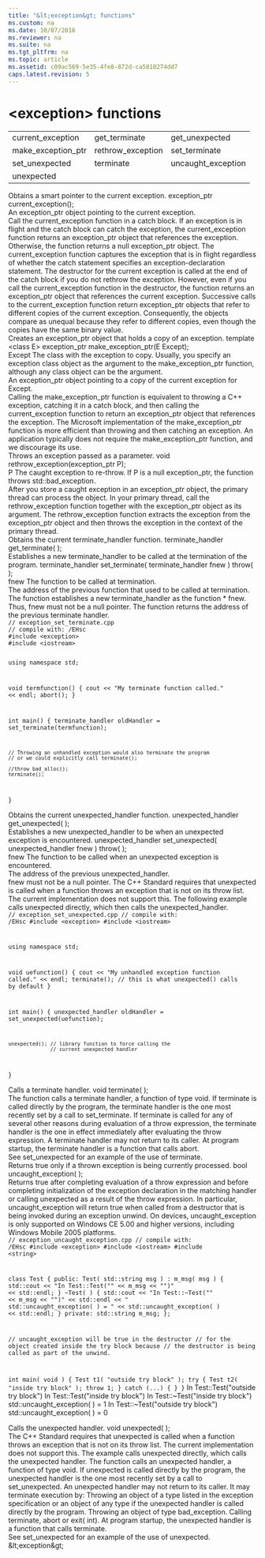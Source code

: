 ```yaml
---
title: "&lt;exception&gt; functions"
ms.custom: na
ms.date: 10/07/2016
ms.reviewer: na
ms.suite: na
ms.tgt_pltfrm: na
ms.topic: article
ms.assetid: c09ac569-5e35-4fe8-872d-ca5810274dd7
caps.latest.revision: 5
---
```

# &lt;exception&gt; functions
<developerConceptualDocument xmlns="http://ddue.schemas.microsoft.com/authoring/2003/5" xmlns:xlink="http://www.w3.org/1999/xlink" xmlns:xsi="http://www.w3.org/2001/XMLSchema-instance" xsi:schemaLocation="http://ddue.schemas.microsoft.com/authoring/2003/5 http://clixdevr3.blob.core.windows.net/ddueschema/developer.xsd">
    <introduction>
        <para/>
    </introduction>
    <section>
        <content>
            <table>
                <tbody>
                    <tr>
                        <TD>
                            <para> <link xlink:href="#current_exception">current_exception</link>
                            </para>
                        </TD>
                        <TD>
                            <para> <link xlink:href="#get_terminate">get_terminate</link>
                            </para>
                        </TD>
                        <TD>
                            <para> <link xlink:href="#get_unexpected">get_unexpected</link>
                            </para>
                        </TD>
                    </tr>
                    <tr>
                        <TD>
                            <para> <link xlink:href="#make_exception_ptr">make_exception_ptr</link>
                            </para>
                        </TD>
                        <TD>
                            <para> <link xlink:href="#rethrow_exception">rethrow_exception</link>
                            </para>
                        </TD>
                        <TD>
                            <para> <link xlink:href="#set_terminate">set_terminate</link>
                            </para>
                        </TD>
                    </tr>
                    <tr>
                        <TD>
                            <para> <link xlink:href="#set_unexpected">set_unexpected</link>
                            </para>
                        </TD>
                        <TD>
                            <para> <link xlink:href="#terminate">terminate</link>
                            </para>
                        </TD>
                        <TD>
                            <para> <link xlink:href="#uncaught_exception">uncaught_exception</link>
                            </para>
                        </TD>
                    </tr>
                    <tr>
                        <TD>
                            <para> <link xlink:href="#unexpected">unexpected</link>
                            </para>
                        </TD>
                    </tr>
                </tbody>
            </table>
        </content>
    </section>
    <section address="current_exception">
        <!--333180ce-73df-4343-9704-ab6c19c81fc2-->
        <title>current_exception</title>
        <content>
            <para>Obtains a smart pointer to the current exception.</para>
            <legacySyntax language="cpp">exception_ptr current_exception();</legacySyntax>
        </content>
        <sections>
            <section>
                <title>Return Value</title>
                <content>
                    <para>An <legacyLink xlink:href="2a338480-35e2-46f7-b223-52d4e84a5768#exception_ptr">exception_ptr</legacyLink> object pointing to the current exception.</para>
                </content>
            </section>
            <section>
                <title>Remarks</title>
                <content>
                    <para>Call the <unmanagedCodeEntityReference>current_exception</unmanagedCodeEntityReference> function in a catch block. If an exception is in flight and the catch block can catch the exception, the <unmanagedCodeEntityReference>current_exception</unmanagedCodeEntityReference> function returns an <unmanagedCodeEntityReference>exception_ptr</unmanagedCodeEntityReference> object that references the exception. Otherwise, the function returns a null <unmanagedCodeEntityReference>exception_ptr</unmanagedCodeEntityReference> object.</para>
                    <para>The <languageKeyword>current_exception</languageKeyword> function captures the exception that is in flight regardless of whether the <languageKeyword>catch</languageKeyword> statement specifies an <legacyLink xlink:href="15e6a87b-b8a5-4032-a7ef-946c644ba12a">exception-declaration</legacyLink> statement. </para>
                    <para>The destructor for the current exception is called at the end of the <languageKeyword>catch</languageKeyword> block if you do not rethrow the exception. However, even if you call the <languageKeyword>current_exception</languageKeyword> function in the destructor, the function returns an <languageKeyword>exception_ptr</languageKeyword> object that references the current exception.</para>
                    <para>Successive calls to the <languageKeyword>current_exception</languageKeyword> function return <languageKeyword>exception_ptr</languageKeyword> objects that refer to different copies of the current exception. Consequently, the objects compare as unequal because they refer to different copies, even though the copies have the same binary value. </para>
                </content>
            </section>
        </sections>
    </section>
    <section address="make_exception_ptr">
        <!--4c3168fc-c0f3-4fda-8bf2-c372dd51f6f2-->
        <title>make_exception_ptr</title>
        <content>
            <para>Creates an <legacyLink xlink:href="2a338480-35e2-46f7-b223-52d4e84a5768#exception_ptr">exception_ptr</legacyLink> object that holds a copy of an exception.</para>
            <legacySyntax language="cpp">template &lt;class E&gt; 
    exception_ptr make_exception_ptr(E <parameterReference>Except</parameterReference>);</legacySyntax>
        </content>
        <sections>
            <section>
                <title>Parameters</title>
                <content>
                    <definitionTable>
                        <definedTerm> <parameterReference>Except</parameterReference>
                        </definedTerm>
                        <definition>
                            <para>The class with the exception to copy. Usually, you specify an <legacyLink xlink:href="4f181f67-5888-4b50-89a6-745091ffb2fe">exception class</legacyLink> object as the argument to the <unmanagedCodeEntityReference>make_exception_ptr</unmanagedCodeEntityReference> function, although any class object can be the argument.</para>
                        </definition>
                    </definitionTable>
                </content>
            </section>
            <section>
                <title>Return Value</title>
                <content>
                    <para>An <legacyLink xlink:href="2a338480-35e2-46f7-b223-52d4e84a5768#exception_ptr">exception_ptr</legacyLink> object pointing to a copy of the current exception for <parameterReference>Except</parameterReference>.</para>
                </content>
            </section>
            <section>
                <title>Remarks</title>
                <content>
                    <para>Calling the <unmanagedCodeEntityReference>make_exception_ptr</unmanagedCodeEntityReference> function is equivalent to throwing a C++ exception, catching it in a catch block, and then calling the <legacyLink xlink:href="c09ac569-5e35-4fe8-872d-ca5810274dd7#current_exception">current_exception</legacyLink> function to return an <unmanagedCodeEntityReference>exception_ptr</unmanagedCodeEntityReference> object that references the exception. The Microsoft implementation of the <unmanagedCodeEntityReference>make_exception_ptr</unmanagedCodeEntityReference> function is more efficient than throwing and then catching an exception. </para>
                    <para>An application typically does not require the <unmanagedCodeEntityReference>make_exception_ptr</unmanagedCodeEntityReference> function, and we discourage its use.</para>
                </content>
            </section>
        </sections>
    </section>
    <section address="rethrow_exception">
        <!--63cd325d-7585-4f6e-b2ba-a10ae397927b-->
        <title>rethrow_exception</title>
        <content>
            <para>Throws an exception passed as a parameter.</para>
            <legacySyntax language="cpp">void rethrow_exception(exception_ptr <parameterReference>P</parameterReference>);</legacySyntax>
        </content>
        <sections>
            <section>
                <title>Parameters</title>
                <content>
                    <definitionTable>
                        <definedTerm> <parameterReference>P</parameterReference>
                        </definedTerm>
                        <definition>
                            <para>The caught exception to re-throw. If <parameterReference>P</parameterReference> is a null <legacyLink xlink:href="2a338480-35e2-46f7-b223-52d4e84a5768#exception_ptr">exception_ptr</legacyLink>, the function throws <legacyLink xlink:href="5ae2c4ef-c7ad-4469-8a9e-a773e86bb000">std::bad_exception</legacyLink>.</para>
                        </definition>
                    </definitionTable>
                </content>
            </section>
            <section>
                <title>Remarks</title>
                <content>
                    <para>After you store a caught exception in an <languageKeyword>exception_ptr</languageKeyword> object, the primary thread can process the object. In your primary thread, call the <languageKeyword>rethrow_exception</languageKeyword> function together with the <languageKeyword>exception_ptr</languageKeyword> object as its argument. The <languageKeyword>rethrow_exception</languageKeyword> function extracts the exception from the <languageKeyword>exception_ptr</languageKeyword> object and then throws the exception in the context of the primary thread.</para>
                </content>
            </section>
        </sections>
    </section>
    <section address="get_terminate">
        <!--287567f5-d1f9-463a-863c-8508adb24d6e-->
        <title>get_terminate</title>
        <content>
            <para>Obtains the current <unmanagedCodeEntityReference>terminate_handler</unmanagedCodeEntityReference> function.</para>
            <legacySyntax language="cpp">terminate_handler get_terminate( );</legacySyntax>
        </content>
        <sections/>
    </section>
    <section address="set_terminate">
        <!--b949bd45-75ae-4fe8-af2c-f6ce67167d67-->
        <title>set_terminate</title>
        <content>
            <para>Establishes a new <unmanagedCodeEntityReference>terminate_handler</unmanagedCodeEntityReference> to be called at the termination of the program.</para>
            <legacySyntax> <legacyBold>terminate_handler</legacyBold> <legacyBold>   set_terminate(</legacyBold> <legacyBold>      terminate_handler </legacyBold> <parameterReference>fnew</parameterReference> <legacyBold>   ) throw( );</legacyBold>
            </legacySyntax>
        </content>
        <sections>
            <section>
                <title>Parameters</title>
                <content>
                    <definitionTable>
                        <definedTerm> <parameterReference>fnew</parameterReference>
                        </definedTerm>
                        <definition>
                            <para>The function to be called at termination.</para>
                        </definition>
                    </definitionTable>
                </content>
            </section>
            <section>
                <title>Return Value</title>
                <content>
                    <para>The address of the previous function that used to be called at termination.</para>
                </content>
            </section>
            <section>
                <title>Remarks</title>
                <content>
                    <para>The function establishes a new <legacyLink xlink:href="2a338480-35e2-46f7-b223-52d4e84a5768#terminate_handler">terminate_handler</legacyLink> as the function * <parameterReference>fnew</parameterReference>. Thus, <parameterReference>fnew</parameterReference> must not be a null pointer. The function returns the address of the previous terminate handler.</para>
                </content>
            </section>
            <section>
                <title>Example</title>
                <content>
                    <code language="cpp">// exception_set_terminate.cpp
// compile with: /EHsc
#include &lt;exception&gt;
#include &lt;iostream&gt;

using namespace std;

void termfunction()
{
    cout &lt;&lt; "My terminate function called." &lt;&lt; endl;
    abort();
}

int main()
{
    terminate_handler oldHandler = set_terminate(termfunction);

    // Throwing an unhandled exception would also terminate the program
    // or we could explicitly call terminate();
    
    //throw bad_alloc();
    terminate();
}
</code>
                </content>
            </section>
        </sections>
    </section>
    <section address="get_unexpected">
        <!--32e0b0f3-1e18-4bd8-9d75-cfbe24429a25-->
        <title>get_unexpected</title>
        <content>
            <para>Obtains the current <unmanagedCodeEntityReference>unexpected_handler</unmanagedCodeEntityReference> function.</para>
            <legacySyntax language="cpp">unexpected_handler get_unexpected( );</legacySyntax>
        </content>
        <sections/>
    </section>
    <section address="set_unexpected">
        <!--2132735f-3249-407e-b860-3e99be782614-->
        <title>set_unexpected</title>
        <content>
            <para>Establishes a new <unmanagedCodeEntityReference>unexpected_handler</unmanagedCodeEntityReference> to be when an unexpected exception is encountered.</para>
            <legacySyntax> <legacyBold>unexpected_handler</legacyBold> <legacyBold>   set_unexpected(</legacyBold> <legacyBold>      unexpected_handler </legacyBold> <parameterReference>fnew</parameterReference> <legacyBold>   ) throw( );</legacyBold>
            </legacySyntax>
        </content>
        <sections>
            <section>
                <title>Parameters</title>
                <content>
                    <definitionTable>
                        <definedTerm> <parameterReference>fnew</parameterReference>
                        </definedTerm>
                        <definition>
                            <para>The function to be called when an unexpected exception is encountered.</para>
                        </definition>
                    </definitionTable>
                </content>
            </section>
            <section>
                <title>Return Value</title>
                <content>
                    <para>The address of the previous <unmanagedCodeEntityReference>unexpected_handler</unmanagedCodeEntityReference>.</para>
                </content>
            </section>
            <section>
                <title>Remarks</title>
                <content>
                    <para> <parameterReference>fnew</parameterReference> must not be a null pointer. </para>
                    <para>The C++ Standard requires that <unmanagedCodeEntityReference>unexpected</unmanagedCodeEntityReference> is called when a function throws an exception that is not on its throw list. The current implementation does not support this. The following example calls <unmanagedCodeEntityReference>unexpected</unmanagedCodeEntityReference> directly, which then calls the <unmanagedCodeEntityReference>unexpected_handler</unmanagedCodeEntityReference>.</para>
                </content>
            </section>
            <section>
                <title>Example</title>
                <content>
                    <code language="cpp">// exception_set_unexpected.cpp
// compile with: /EHsc
#include &lt;exception&gt;
#include &lt;iostream&gt;

using namespace std;

void uefunction()
{
    cout &lt;&lt; "My unhandled exception function called." &lt;&lt; endl;
    terminate(); // this is what unexpected() calls by default
}

int main()
{
    unexpected_handler oldHandler = set_unexpected(uefunction);

    unexpected(); // library function to force calling the 
                  // current unexpected handler
}
</code>
                </content>
            </section>
        </sections>
    </section>
    <section address="terminate">
        <!--cd8f9085-254f-4948-9be2-ddbec3ad07ee-->
        <title>terminate</title>
        <content>
            <para>Calls a terminate handler.</para>
            <legacySyntax> <legacyBold>void terminate( );</legacyBold>
            </legacySyntax>
        </content>
        <sections>
            <section>
                <title>Remarks</title>
                <content>
                    <para>The function calls a terminate handler, a function of type <languageKeyword>void</languageKeyword>. If <legacyBold>terminate</legacyBold> is called directly by the program, the terminate handler is the one most recently set by a call to <legacyLink xlink:href="c09ac569-5e35-4fe8-872d-ca5810274dd7#set_terminate">set_terminate</legacyLink>. If <legacyBold>terminate</legacyBold> is called for any of several other reasons during evaluation of a throw expression, the terminate handler is the one in effect immediately after evaluating the throw expression.</para>
                    <para>A terminate handler may not return to its caller. At program startup, the terminate handler is a function that calls <legacyBold>abort</legacyBold>.</para>
                </content>
            </section>
            <section>
                <title>Example</title>
                <content>
                    <!--startsnip-->
                            <para>See <legacyLink xlink:href="c09ac569-5e35-4fe8-872d-ca5810274dd7#set_unexpected">set_unexpected</legacyLink> for an example of the use of <legacyBold>terminate</legacyBold>.</para>
                        <!--endsnip-->
                </content>
            </section>
        </sections>
    </section>
    <section address="uncaught_exception">
        <!--9d4973d2-134e-49c6-aa2c-a9535e6832ae-->
        <title>uncaught_exception</title>
        <content>
            <para>Returns <languageKeyword>true</languageKeyword> only if a thrown exception is being currently processed. </para>
            <legacySyntax> <legacyBold>bool uncaught_exception( );</legacyBold>
            </legacySyntax>
        </content>
        <sections>
            <section>
                <title>Return Value</title>
                <content>
                    <para>Returns <languageKeyword>true</languageKeyword> after completing evaluation of a throw expression and before completing initialization of the exception declaration in the matching handler or calling <legacyLink xlink:href="c09ac569-5e35-4fe8-872d-ca5810274dd7#unexpected">unexpected</legacyLink> as a result of the throw expression. In particular, <unmanagedCodeEntityReference>uncaught_exception</unmanagedCodeEntityReference> will return <languageKeyword>true</languageKeyword> when called from a destructor that is being invoked during an exception unwind. On devices, <languageKeyword>uncaught_exception</languageKeyword> is only supported on Windows CE 5.00 and higher versions, including Windows Mobile 2005 platforms.</para>
                </content>
            </section>
            <section>
                <title>Example</title>
                <content>
                    <code>// exception_uncaught_exception.cpp
// compile with: /EHsc
#include &lt;exception&gt;
#include &lt;iostream&gt;
#include &lt;string&gt;

class Test 
{
public:
   Test( std::string msg ) : m_msg( msg ) 
   {
      std::cout &lt;&lt; "In Test::Test(\"" &lt;&lt; m_msg &lt;&lt; "\")" &lt;&lt; std::endl;
   }
   ~Test( ) 
   {
      std::cout &lt;&lt; "In Test::~Test(\"" &lt;&lt; m_msg &lt;&lt; "\")" &lt;&lt; std::endl
         &lt;&lt; "        std::uncaught_exception( ) = "
         &lt;&lt; std::uncaught_exception( )
         &lt;&lt; std::endl;
   }
private:
    std::string m_msg;
};

// uncaught_exception will be true in the destructor 
// for the object created inside the try block because 
// the destructor is being called as part of the unwind.

int main( void )
   {
      Test t1( "outside try block" );
      try 
      {
         Test t2( "inside try block" );
         throw 1;
      }
      catch (...) {
   }
}</code>
                    <!--SnipComment-->
                            <computerOutput>In Test::Test("outside try block")
In Test::Test("inside try block")
In Test::~Test("inside try block")
        std::uncaught_exception( ) = 1
In Test::~Test("outside try block")
        std::uncaught_exception( ) = 0</computerOutput>
                        <!--EndSnipComment-->
                </content>
            </section>
        </sections>
    </section>
    <section address="unexpected">
        <!--3d12f205-dc5d-4951-a3bc-61c0388835c3-->
        <title>unexpected</title>
        <content>
            <para>Calls the unexpected handler.</para>
            <legacySyntax> <legacyBold>void unexpected( );</legacyBold>
            </legacySyntax>
        </content>
        <sections>
            <section>
                <title>Remarks</title>
                <content>
                    <para>The C++ Standard requires that <unmanagedCodeEntityReference>unexpected</unmanagedCodeEntityReference> is called when a function throws an exception that is not on its throw list. The current implementation does not support this. The example calls <unmanagedCodeEntityReference>unexpected</unmanagedCodeEntityReference> directly, which calls the unexpected handler.</para>
                    <para>The function calls an unexpected handler, a function of type <languageKeyword>void</languageKeyword>. If <unmanagedCodeEntityReference>unexpected</unmanagedCodeEntityReference> is called directly by the program, the unexpected handler is the one most recently set by a call to <legacyLink xlink:href="c09ac569-5e35-4fe8-872d-ca5810274dd7#set_unexpected">set_unexpected</legacyLink>. </para>
                    <para>An unexpected handler may not return to its caller. It may terminate execution by:  </para>
                    <list class="bullet">
                        <listItem>
                            <para>Throwing an object of a type listed in the exception specification or an object of any type if the unexpected handler is called directly by the program.</para>
                        </listItem>
                        <listItem>
                            <para>Throwing an object of type <legacyLink xlink:href="5ae2c4ef-c7ad-4469-8a9e-a773e86bb000">bad_exception</legacyLink>.</para>
                        </listItem>
                        <listItem>
                            <para>Calling <legacyLink xlink:href="c09ac569-5e35-4fe8-872d-ca5810274dd7#terminate">terminate</legacyLink>, <legacyBold>abort</legacyBold> or <legacyBold>exit</legacyBold>( <languageKeyword>int</languageKeyword>).</para>
                        </listItem>
                    </list>
                    <para>At program startup, the unexpected handler is a function that calls <legacyLink xlink:href="c09ac569-5e35-4fe8-872d-ca5810274dd7#terminate">terminate</legacyLink>.</para>
                </content>
            </section>
            <section>
                <title>Example</title>
                <content>
                    <!--startsnip-->
                            <para>See <legacyLink xlink:href="c09ac569-5e35-4fe8-872d-ca5810274dd7#set_unexpected">set_unexpected</legacyLink> for an example of the use of <legacyBold>unexpected.</legacyBold>
                            </para>
                        <!--endsnip-->
                </content>
            </section>
        </sections>
    </section>
    <relatedTopics> <link xlink:href="28900768-5dd7-4834-b907-5e37ab3407db">&amp;lt;exception&amp;gt;</link>
    </relatedTopics>
</developerConceptualDocument>



